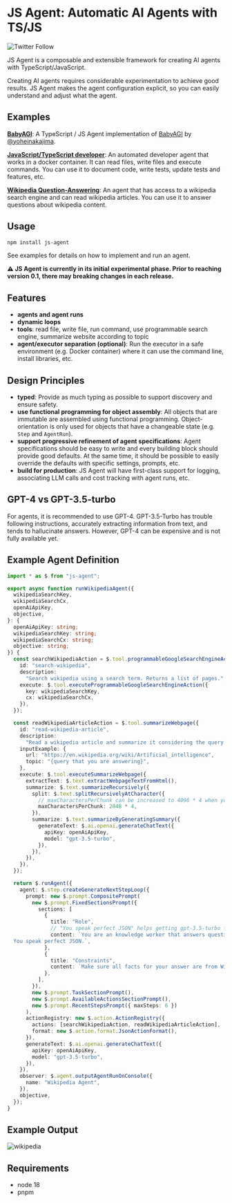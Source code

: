 # JS Agent: Automatic AI Agents with TS/JS

![Twitter Follow](https://img.shields.io/twitter/follow/lgrammel?style=social)

JS Agent is a composable and extensible framework for creating AI agents with TypeScript/JavaScript.

Creating AI agents requires considerable experimentation to achieve good results.
JS Agent makes the agent configuration explicit, so you can easily understand and adjust what the agent.

## Examples

**[BabyAGI](https://github.com/lgrammel/js-agent/tree/main/examples/babyagi)**:
A TypeScript / JS Agent implementation of [BabyAGI](https://github.com/yoheinakajima/babyagi) by [@yoheinakajima](https://twitter.com/yoheinakajima).

**[JavaScript/TypeScript developer](https://github.com/lgrammel/js-agent/tree/main/examples/javascript-developer)**:
An automated developer agent that works in a docker container.
It can read files, write files and execute commands.
You can use it to document code, write tests, update tests and features, etc.

**[Wikipedia Question-Answering](https://github.com/lgrammel/js-agent/tree/main/examples/wikipedia)**:
An agent that has access to a wikipedia search engine and can read wikipedia articles. You can use it to answer questions about wikipedia content.

## Usage

```sh
npm install js-agent
```

See examples for details on how to implement and run an agent.

**⚠️ JS Agent is currently in its initial experimental phase. Prior to reaching version 0.1, there may breaking changes in each release.**

## Features

- **agents and agent runs**
- **dynamic loops**
- **tools**: read file, write file, run command, use programmable search engine, summarize website according to topic
- **agent/executor separation (optional)**: Run the executor in a safe environment (e.g. Docker container) where it can use the command line, install libraries, etc.

## Design Principles

- **typed**: Provide as much typing as possible to support discovery and ensure safety.
- **use functional programming for object assembly**: All objects that are immutable are assembled using functional programming. Object-orientation is only used for objects that have a changeable state (e.g. `Step` and `AgentRun`).
- **support progressive refinement of agent specifications**: Agent specifications should be easy to write and every building block should provide good defaults. At the same time, it should be possible to easily override the defaults with specific settings, prompts, etc.
- **build for production**: JS Agent will have first-class support for logging, associating LLM calls and cost tracking with agent runs, etc.

## GPT-4 vs GPT-3.5-turbo

For agents, it is recommended to use GPT-4. GPT-3.5-Turbo has trouble following instructions, accurately extracting information from text, and tends to hallucinate answers. However, GPT-4 can be expensive and is not fully available yet.

## Example Agent Definition

```ts
import * as $ from "js-agent";

export async function runWikipediaAgent({
  wikipediaSearchKey,
  wikipediaSearchCx,
  openAiApiKey,
  objective,
}: {
  openAiApiKey: string;
  wikipediaSearchKey: string;
  wikipediaSearchCx: string;
  objective: string;
}) {
  const searchWikipediaAction = $.tool.programmableGoogleSearchEngineAction({
    id: "search-wikipedia",
    description:
      "Search wikipedia using a search term. Returns a list of pages.",
    execute: $.tool.executeProgrammableGoogleSearchEngineAction({
      key: wikipediaSearchKey,
      cx: wikipediaSearchCx,
    }),
  });

  const readWikipediaArticleAction = $.tool.summarizeWebpage({
    id: "read-wikipedia-article",
    description:
      "Read a wikipedia article and summarize it considering the query.",
    inputExample: {
      url: "https://en.wikipedia.org/wiki/Artificial_intelligence",
      topic: "{query that you are answering}",
    },
    execute: $.tool.executeSummarizeWebpage({
      extractText: $.text.extractWebpageTextFromHtml(),
      summarize: $.text.summarizeRecursively({
        split: $.text.splitRecursivelyAtCharacter({
          // maxCharactersPerChunk can be increased to 4096 * 4 when you use gpt-4:
          maxCharactersPerChunk: 2048 * 4,
        }),
        summarize: $.text.summarizeByGeneratingSummary({
          generateText: $.ai.openai.generateChatText({
            apiKey: openAiApiKey,
            model: "gpt-3.5-turbo",
          }),
        }),
      }),
    }),
  });

  return $.runAgent({
    agent: $.step.createGenerateNextStepLoop({
      prompt: new $.prompt.CompositePrompt(
        new $.prompt.FixedSectionsPrompt({
          sections: [
            {
              title: "Role",
              // "You speak perfect JSON" helps getting gpt-3.5-turbo to provide structured json at the end
              content: `You are an knowledge worker that answers questions using Wikipedia content.
  You speak perfect JSON.`,
            },
            {
              title: "Constraints",
              content: `Make sure all facts for your answer are from Wikipedia articles that you have read.`,
            },
          ],
        }),
        new $.prompt.TaskSectionPrompt(),
        new $.prompt.AvailableActionsSectionPrompt(),
        new $.prompt.RecentStepsPrompt({ maxSteps: 6 })
      ),
      actionRegistry: new $.action.ActionRegistry({
        actions: [searchWikipediaAction, readWikipediaArticleAction],
        format: new $.action.format.JsonActionFormat(),
      }),
      generateText: $.ai.openai.generateChatText({
        apiKey: openAiApiKey,
        model: "gpt-3.5-turbo",
      }),
    }),
    observer: $.agent.outputAgentRunOnConsole({
      name: "Wikipedia Agent",
    }),
    objective,
  });
}
```

## Example Output

![wikipedia](https://github.com/lgrammel/js-agent/blob/main/examples/wikipedia/screenshot/wikipedia-qa-001.png)

## Requirements

- node 18
- pnpm
